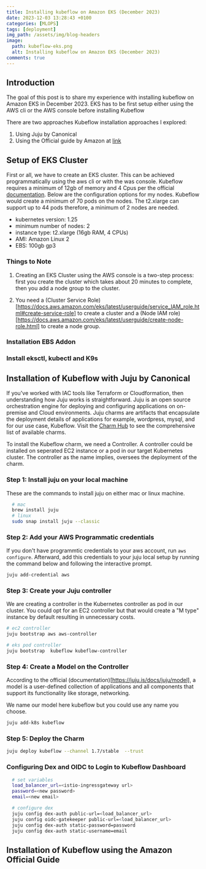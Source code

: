 ```yaml
---
title: Installing kubeflow on Amazon EKS (December 2023)
date: 2023-12-03 13:28:43 +0100
categories: [MLOPS]
tags: [deployment]
img_path: /assets/img/blog-headers
image:
  path: kubeflow-eks.png
  alt: Installing kubeflow on Amazon EKS (December 2023)
comments: true
---
```


## Introduction

The goal of this post is to share my experience with installing kubeflow on Amazon EKS in December 2023.
EKS has to be first setup either using the AWS cli or the AWS console before installing Kubeflow

There are two approaches Kubeflow installation approaches I explored: 
  1. Using Juju by Canonical
  2. Using the Official guide by Amazon at [link](https://awslabs.github.io/kubeflow-manifests/)


## Setup of EKS Cluster

First or all, we have to create an EKS cluster. This can be achieved programmatically using the aws cli or with the was console.
Kubeflow requires a minimum of 12gb of memory and 4 Cpus per the official [documentation](https://v0-6.kubeflow.org/docs/started/k8s/overview/).
Below are the configuration options for my nodes. 
Kubeflow would create a minimum of 70 pods on the nodes. The t2.xlarge can support up to 44 pods therefore, a minimum of 2 nodes are needed.

- kubernetes version: 1.25
- minimum number of nodes: 2
- instance type: t2.xlarge (16gb RAM, 4 CPUs)
- AMI: Amazon Linux 2
- EBS: 100gb gp3

### Things to Note
1. Creating an EKS Cluster using the AWS console is a two-step process: first you create the cluster which takes about 20 minutes to complete, then you add a node group to the cluster.

2. You need a (Cluster Service Role)[https://docs.aws.amazon.com/eks/latest/userguide/service_IAM_role.html#create-service-role] to create a cluster and a (Node IAM role)[https://docs.aws.amazon.com/eks/latest/userguide/create-node-role.html] to create a node group.
### Installation EBS Addon

### Install eksctl, kubectl and K9s

## Installation of Kubeflow with Juju by Canonical

If you've worked with IAC tools like Terraform or Cloudformation, then understanding how Juju works is straightforward.
Juju is an open source orchestration engine for deploying and configuring applications on on-premise and Cloud environments.
Juju charms are artifacts that encapsulate the deployment details of applications for example, wordpress, mysql, and for our use case, Kubeflow.
Visit the [Charm Hub](https://charmhub.io/) to see the comprehensive list of available charms.

To install the Kubeflow charm, we need a Controller. A controller could be installed on seperated EC2 instance or a pod in our target Kubernetes cluster.
The controller as the name implies, oversees the deployment of the charm.

### Step 1: Install juju on your local machine

These are the commands to install juju on either mac or linux machine.

``` bash
  # mac
  brew install juju
  # linux
  sudo snap install juju --classic

```

### Step 2: Add your AWS Programmatic credentials 
If you don't have programmtic credentials to your aws account, run `aws configure`.
Afterward, add this credentials to your juju local setup by running the command below and following the interactive prompt.

``` bash
juju add-credential aws   
```

### Step 3: Create your Juju controller
We are creating a controller in the Kubernetes controller as pod in our cluster.
You could opt for an EC2 controller but that would create a "M type" instance by default resulting in unnecessary costs.

``` bash
# ec2 controller
juju bootstrap aws aws-controller

# eks pod controller
juju bootstrap  kubeflow kubeflow-controller 
```

### Step 4: Create a Model on the Controller
According to the official (documentation)[https://juju.is/docs/juju/model], a model is a user-defined collection of applications and all components
that support its functionality like storage, networking. 

We name our model here kubeflow but you could use any name you choose.

``` bash
juju add-k8s kubeflow   
```
### Step 5: Deploy the Charm

```bash
juju deploy kubeflow --channel 1.7/stable  --trust

```

### Configuring Dex and OIDC to Login to Kubeflow Dashboard

``` bash
  # set variables
  load_balancer_url=<istio-ingressgateway url>
  password=<new password>
  email=<new email>

  # configure dex
  juju config dex-auth public-url=<load_balancer_url>
  juju config oidc-gatekeeper public-url=<load_balancer_url> 
  juju config dex-auth static-password=password
  juju config dex-auth static-username=email
```
  
## Installation of Kubeflow using the Amazon Official Guide
